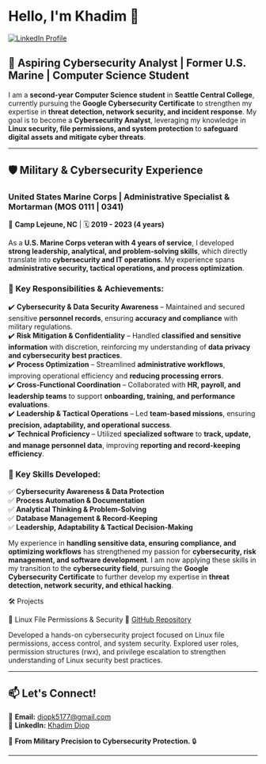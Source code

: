# **Hello, I'm Khadim 👋**  

<a href="https://www.linkedin.com/in/khadim-diop-9716802b1/" target="_blank">
    <img src="https://img.shields.io/badge/LinkedIn-Profile-blue?logo=linkedin" alt="LinkedIn Profile">
</a>

## 🚀 **Aspiring Cybersecurity Analyst | Former U.S. Marine | Computer Science Student**  

I am a **second-year Computer Science student** in **Seattle Central College**, currently pursuing the **Google Cybersecurity Certificate** to strengthen my expertise in **threat detection, network security, and incident response**. My goal is to become a **Cybersecurity Analyst**, leveraging my knowledge in **Linux security, file permissions, and system protection** to **safeguard digital assets and mitigate cyber threats**.  

---

## **🛡 Military & Cybersecurity Experience**  

### **United States Marine Corps | Administrative Specialist & Mortarman (MOS 0111 | 0341)**  
📍 **Camp Lejeune, NC** | 🗓 **2019 - 2023 (4 years)**  

As a **U.S. Marine Corps veteran with 4 years of service**, I developed **strong leadership, analytical, and problem-solving skills**, which directly translate into **cybersecurity and IT operations**. My experience spans **administrative security, tactical operations, and process optimization**.

### **🔹 Key Responsibilities & Achievements:**  
✔️ **Cybersecurity & Data Security Awareness** – Maintained and secured sensitive **personnel records**, ensuring **accuracy and compliance** with military regulations.  
✔️ **Risk Mitigation & Confidentiality** – Handled **classified and sensitive information** with discretion, reinforcing my understanding of **data privacy and cybersecurity best practices**.  
✔️ **Process Optimization** – Streamlined **administrative workflows**, improving operational efficiency and **reducing processing errors**.  
✔️ **Cross-Functional Coordination** – Collaborated with **HR, payroll, and leadership teams** to support **onboarding, training, and performance evaluations**.  
✔️ **Leadership & Tactical Operations** – Led **team-based missions**, ensuring **precision, adaptability, and operational success**.  
✔️ **Technical Proficiency** – Utilized **specialized software** to **track, update, and manage personnel data**, improving **reporting and record-keeping efficiency**.  

### **🔹 Key Skills Developed:**  
✅ **Cybersecurity Awareness & Data Protection**  
✅ **Process Automation & Documentation**  
✅ **Analytical Thinking & Problem-Solving**  
✅ **Database Management & Record-Keeping**  
✅ **Leadership, Adaptability & Tactical Decision-Making**  

My experience in **handling sensitive data, ensuring compliance, and optimizing workflows** has strengthened my passion for **cybersecurity, risk management, and software development**. I am now applying these skills in my transition to the **cybersecurity field**, pursuing the **Google Cybersecurity Certificate** to further develop my expertise in **threat detection, network security, and ethical hacking**.

🛠 Projects

🔹 Linux File Permissions & Security
📌 <a href="https://github.com/KHAUSMC/linux-file-permissions/blob/main/README.md" target="_blank">GitHub Repository</a>


Developed a hands-on cybersecurity project focused on Linux file permissions, access control, and system security. Explored user roles, permission structures (rwx), and privilege escalation to strengthen understanding of Linux security best practices.




---

## **📫 Let's Connect!**  
📩 **Email:** diopk5177@gmail.com  
🔗 **LinkedIn:** [Khadim Diop](https://www.linkedin.com/in/khadim-diop-9716802b1/)  
 

🚀 **From Military Precision to Cybersecurity Protection.** 🔒  

---


